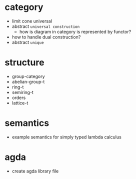 # category
- limit
  cone
  universal
- abstract `universal construction`
  - how is diagram in category is represented by functor?
- how to handle dual construction?
- abstract `unique`
# structure
- group-category
- abelian-group-t
- ring-t
- semiring-t
- orders
- lattice-t
# semantics
- example semantics for simply typed lambda calculus
# agda
- create agda library file
